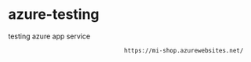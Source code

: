 # azure-testing
testing azure app service


                                     https://mi-shop.azurewebsites.net/
